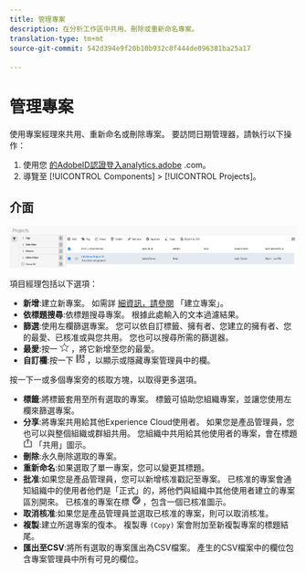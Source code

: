 ```yaml
---
title: 管理專案
description: 在分析工作區中共用、刪除或重新命名專案。
translation-type: tm+mt
source-git-commit: 542d394e9f20b10b932c8f444de096381ba25a17

---
```



# 管理專案

使用專案經理來共用、重新命名或刪除專案。 要訪問日期管理器，請執行以下操作：

1. 使用您 [的AdobeID認證登入analytics.adobe](https://analytics.adobe.com) .com。
1. 導覽至 [!UICONTROL Components] > [!UICONTROL Projects]。

## 介面

![UI](../assets/project-ui.png)

項目經理包括以下選項：

* **新增**:建立新專案。 如需詳 [細資訊，請參閱](create.md) 「建立專案」。
* **依標題搜尋**:依標題搜尋專案。 根據此處輸入的文本過濾結果。
* **篩選**:使用左欄篩選專案。 您可以依自訂標籤、擁有者、您建立的擁有者、您的最愛、已核准或與您共用。 您也可以搜尋所需的篩選器。
* **最愛**:按一 ![下專案旁的星號](../assets/star.png) ，將它新增至您的最愛。
* **自訂欄**:按一下 ![欄圖示](../assets/columns.png) ，以顯示或隱藏專案管理員中的欄。

按一下一或多個專案旁的核取方塊，以取得更多選項。

* **標籤**:將標籤套用至所有選取的專案。 標籤可協助您組織專案，並讓您使用左欄來篩選專案。
* **分享**:將專案共用給其他Experience Cloud使用者。 如果您是產品管理員，您也可以與整個組織或群組共用。 您組織中共用給其他使用者的專案，會在標題 ![旁加入](../assets/shared.png) 「共用」圖示。
* **刪除**:永久刪除選取的專案。
* **重新命名**:如果選取了單一專案，您可以變更其標題。
* **批准**:如果您是產品管理員，您可以新增核准戳記至專案。 已核准的專案會通知組織中的使用者他們是「正式」的，將他們與組織中其他使用者建立的專案區別開來。 已核准的專案在標 ![題旁](../assets/approved.png) ，包含一個已核准圖示。
* **取消核准**:如果您是產品管理員並選取已核准的專案，則可以取消核准。
* **複製**:建立所選專案的復本。 複製專 `(Copy)` 案會附加至新複製專案的標題結尾。
* **匯出至CSV**:將所有選取的專案匯出為CSV檔案。 產生的CSV檔案中的欄位包含專案管理員中所有可見的欄位。
